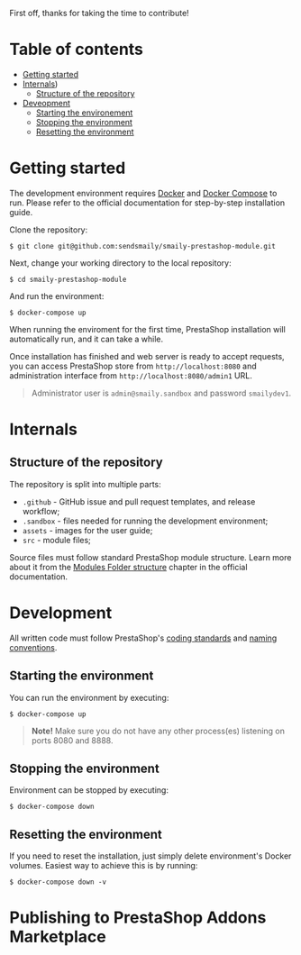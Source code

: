 First off, thanks for taking the time to contribute!


# Table of contents

- [Getting started](#getting-started)
- [Internals](#internals))
    - [Structure of the repository](#structure-of-the-repository)
- [Deveopment](#development)
    - [Starting the environement](#starting-the-environment)
    - [Stopping the environment](#stopping-the-environment)
    - [Resetting the environment](#resetting-the-environment)


# Getting started

The development environment requires [Docker](https://docs.docker.com/) and [Docker Compose](https://docs.docker.com/compose/) to run. Please refer to the official documentation for step-by-step installation guide.

Clone the repository:

    $ git clone git@github.com:sendsmaily/smaily-prestashop-module.git

Next, change your working directory to the local repository:

    $ cd smaily-prestashop-module

And run the environment:

    $ docker-compose up

When running the enviroment for the first time, PrestaShop installation will automatically run, and it can take a while.

Once installation has finished and web server is ready to accept requests, you can access PrestaShop store from `http://localhost:8080` and administration interface from `http://localhost:8080/admin1` URL.

> Administrator user is `admin@smaily.sandbox` and password `smailydev1`.


# Internals

## Structure of the repository

The repository is split into multiple parts:

- `.github` - GitHub issue and pull request templates, and release workflow;
- `.sandbox` - files needed for running the development environment;
- `assets` - images for the user guide;
- `src` - module files;

Source files must follow standard PrestaShop module structure. Learn more about it from the [Modules Folder structure](https://devdocs.prestashop.com/1.7/modules/creation/module-file-structure/) chapter in the official documentation.


# Development

All written code must follow PrestaShop's [coding standards](https://devdocs.prestashop.com/1.7/development/coding-standards/) and [naming conventions](https://devdocs.prestashop.com/1.7/development/naming-conventions/).

## Starting the environment

You can run the environment by executing:

    $ docker-compose up

> **Note!** Make sure you do not have any other process(es) listening on ports 8080 and 8888.

## Stopping the environment

Environment can be stopped by executing:

    $ docker-compose down

## Resetting the environment

If you need to reset the installation, just simply delete environment's Docker volumes. Easiest way to achieve this is by running:

    $ docker-compose down -v


# Publishing to PrestaShop Addons Marketplace

#
